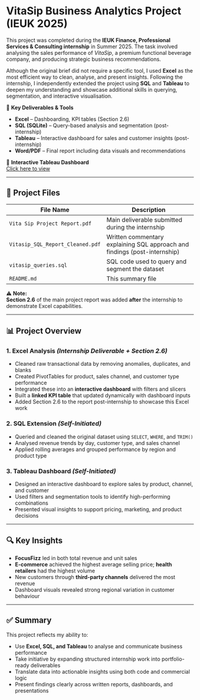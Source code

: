 # VitaSip Business Analytics Project (IEUK 2025)

This project was completed during the **IEUK Finance, Professional Services & Consulting internship** in Summer 2025. The task involved analysing the sales performance of *VitaSip*, a premium functional beverage company, and producing strategic business recommendations.

Although the original brief did not require a specific tool, I used **Excel** as the most efficient way to clean, analyse, and present insights. Following the internship, I independently extended the project using **SQL** and **Tableau** to deepen my understanding and showcase additional skills in querying, segmentation, and interactive visualisation.

📌 **Key Deliverables & Tools**
- **Excel** – Dashboarding, KPI tables (Section 2.6)
- **SQL (SQLite)** – Query-based analysis and segmentation (post-internship)
- **Tableau** – Interactive dashboard for sales and customer insights (post-internship)
- **Word/PDF** – Final report including data visuals and recommendations

🔗 **Interactive Tableau Dashboard**  
[Click here to view](https://public.tableau.com/app/profile/tyla.rodgers/viz/Vitasip_Dashboard_Tableau/Dashboard1?publish=yes)

---

## 📂 Project Files

| File Name                          | Description                                                                 |
|-----------------------------------|-----------------------------------------------------------------------------|
| `Vita Sip Project Report.pdf`     | Main deliverable submitted during the internship                           |
| `Vitasip_SQL_Report_Cleaned.pdf`  | Written commentary explaining SQL approach and findings (post-internship)  |
| `vitasip_queries.sql`             | SQL code used to query and segment the dataset                             |
| `README.md`                       | This summary file                                                           |

⚠️ **Note:**  
**Section 2.6** of the  main project report was added **after** the internship to demonstrate Excel capabilities.

---

## 📊 Project Overview

### 1. Excel Analysis *(Internship Deliverable + Section 2.6)*

- Cleaned raw transactional data by removing anomalies, duplicates, and blanks  
- Created PivotTables for product, sales channel, and customer type performance  
- Integrated these into an **interactive dashboard** with filters and slicers  
- Built a **linked KPI table** that updated dynamically with dashboard inputs  
- Added Section 2.6 to the report post-internship to showcase this Excel work

### 2. SQL Extension *(Self-Initiated)*

- Queried and cleaned the original dataset using `SELECT`, `WHERE`, and `TRIM()`  
- Analysed revenue trends by day, customer type, and sales channel  
- Applied rolling averages and grouped performance by region and product type  

### 3. Tableau Dashboard *(Self-Initiated)*

- Designed an interactive dashboard to explore sales by product, channel, and customer  
- Used filters and segmentation tools to identify high-performing combinations  
- Presented visual insights to support pricing, marketing, and product decisions  

---

## 🔍 Key Insights

- **FocusFizz** led in both total revenue and unit sales  
- **E-commerce** achieved the highest average selling price; **health retailers** had the highest volume  
- New customers through **third-party channels** delivered the most revenue  
- Dashboard visuals revealed strong regional variation in customer behaviour

---

## ✅ Summary

This project reflects my ability to:
- Use **Excel, SQL, and Tableau** to analyse and communicate business performance  
- Take initiative by expanding structured internship work into portfolio-ready deliverables  
- Translate data into actionable insights using both code and commercial logic  
- Present findings clearly across written reports, dashboards, and presentations


